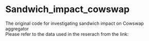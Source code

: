 # Sandwich_impact_cowswap
The original code for investigating sandwich impact on Cowswap aggregator<br />
Please refer to the data used in the reserach from the link: 
